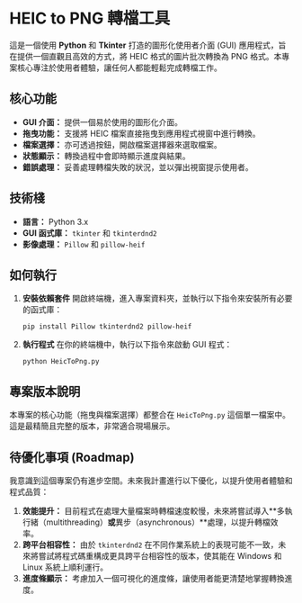 # HEIC to PNG 轉檔工具

這是一個使用 **Python** 和 **Tkinter** 打造的圖形化使用者介面 (GUI) 應用程式，旨在提供一個直觀且高效的方式，將 HEIC 格式的圖片批次轉換為 PNG 格式。本專案核心專注於使用者體驗，讓任何人都能輕鬆完成轉檔工作。

## 核心功能

* **GUI 介面：** 提供一個易於使用的圖形化介面。
* **拖曳功能：** 支援將 HEIC 檔案直接拖曳到應用程式視窗中進行轉換。
* **檔案選擇：** 亦可透過按鈕，開啟檔案選擇器來選取檔案。
* **狀態顯示：** 轉換過程中會即時顯示進度與結果。
* **錯誤處理：** 妥善處理轉檔失敗的狀況，並以彈出視窗提示使用者。

## 技術棧

* **語言：** Python 3.x
* **GUI 函式庫：** `tkinter` 和 `tkinterdnd2`
* **影像處理：** `Pillow` 和 `pillow-heif`

## 如何執行

1.  **安裝依賴套件**
    開啟終端機，進入專案資料夾，並執行以下指令來安裝所有必要的函式庫：
    ```
    pip install Pillow tkinterdnd2 pillow-heif
    ```

2.  **執行程式**
    在你的終端機中，執行以下指令來啟動 GUI 程式：
    ```
    python HeicToPng.py
    ```

## 專案版本說明

本專案的核心功能（拖曳與檔案選擇）都整合在 `HeicToPng.py` 這個單一檔案中。這是最精簡且完整的版本，非常適合現場展示。

## 待優化事項 (Roadmap)

我意識到這個專案仍有進步空間。未來我計畫進行以下優化，以提升使用者體驗和程式品質：

1.  **效能提升：** 目前程式在處理大量檔案時轉檔速度較慢，未來將嘗試導入**多執行緒（multithreading）**或**異步（asynchronous）**處理，以提升轉檔效率。
2.  **跨平台相容性：** 由於 `tkinterdnd2` 在不同作業系統上的表現可能不一致，未來將嘗試將程式碼重構成更具跨平台相容性的版本，使其能在 Windows 和 Linux 系統上順利運行。
3.  **進度條顯示：** 考慮加入一個可視化的進度條，讓使用者能更清楚地掌握轉換進度。
